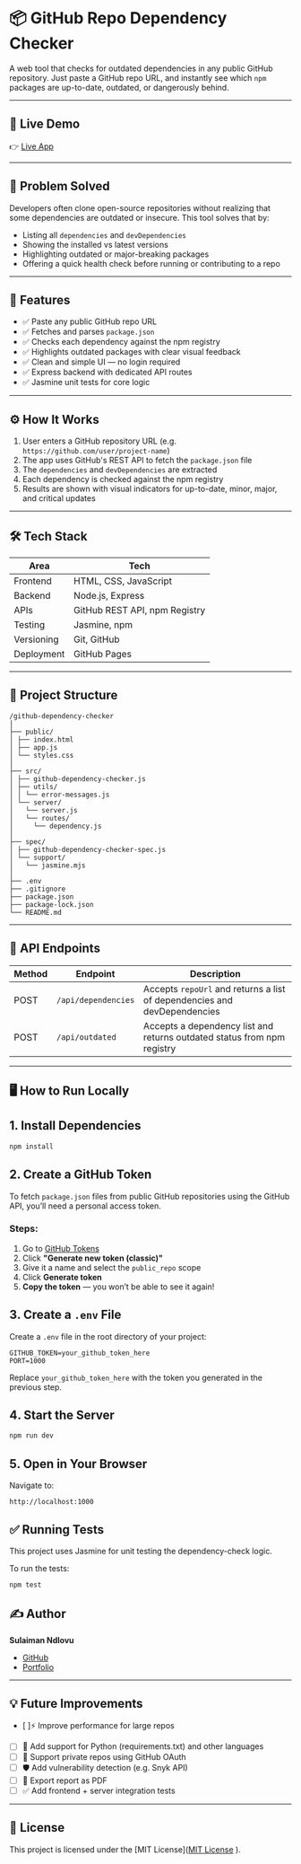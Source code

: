 # 📦 GitHub Repo Dependency Checker

A web tool that checks for outdated dependencies in any public GitHub repository. Just paste a GitHub repo URL, and instantly see which `npm` packages are up-to-date, outdated, or dangerously behind.

---

## 🚀 Live Demo

👉 [Live App](https://your-deployed-app-link.com) <!-- Replace with actual link when deployed -->

---

## 🧠 Problem Solved

Developers often clone open-source repositories without realizing that some dependencies are outdated or insecure. This tool solves that by:

- Listing all `dependencies` and `devDependencies`
- Showing the installed vs latest versions
- Highlighting outdated or major-breaking packages
- Offering a quick health check before running or contributing to a repo

---

## 🔧 Features

- ✅ Paste any public GitHub repo URL
- ✅ Fetches and parses `package.json`
- ✅ Checks each dependency against the npm registry
- ✅ Highlights outdated packages with clear visual feedback
- ✅ Clean and simple UI — no login required
- ✅ Express backend with dedicated API routes
- ✅ Jasmine unit tests for core logic

---

## ⚙️ How It Works

1. User enters a GitHub repository URL (e.g. `https://github.com/user/project-name`)
2. The app uses GitHub's REST API to fetch the `package.json` file
3. The `dependencies` and `devDependencies` are extracted
4. Each dependency is checked against the npm registry
5. Results are shown with visual indicators for up-to-date, minor, major, and critical updates

---

## 🛠 Tech Stack

| Area       | Tech                          |
| ---------- | ----------------------------- |
| Frontend   | HTML, CSS, JavaScript         |
| Backend    | Node.js, Express              |
| APIs       | GitHub REST API, npm Registry |
| Testing    | Jasmine, npm                  |
| Versioning | Git, GitHub                   |
| Deployment | GitHub Pages                  |

---

## 📁 Project Structure

```
/github-dependency-checker
│
├── public/
│ ├── index.html
│ ├── app.js
│ └── styles.css
│
├── src/
│ ├── github-dependency-checker.js
│ ├── utils/
│ │ └── error-messages.js
│ └── server/
│   └── server.js
│   └── routes/
│     └── dependency.js
│
├── spec/
│ ├── github-dependency-checker-spec.js
│ └── support/
│   └── jasmine.mjs
│
├── .env
├── .gitignore
├── package.json
├── package-lock.json
└── README.md

```

---

## 🧪 API Endpoints

| Method | Endpoint            | Description                                                              |
| ------ | ------------------- | ------------------------------------------------------------------------ |
| POST   | `/api/dependencies` | Accepts `repoUrl` and returns a list of dependencies and devDependencies |
| POST   | `/api/outdated`     | Accepts a dependency list and returns outdated status from npm registry  |

---

## 🖥️ How to Run Locally

## 1️. Install Dependencies

```bash
npm install
```

## 2️. Create a GitHub Token

To fetch `package.json` files from public GitHub repositories using the GitHub API, you’ll need a personal access token.

### Steps:

1. Go to [GitHub Tokens](https://github.com/settings/tokens)
2. Click **"Generate new token (classic)"**
3. Give it a name and select the `public_repo` scope
4. Click **Generate token**
5. **Copy the token** — you won’t be able to see it again!

## 3️. Create a `.env` File

Create a `.env` file in the root directory of your project:

```env
GITHUB_TOKEN=your_github_token_here
PORT=1000
```

Replace `your_github_token_here` with the token you generated in the previous step.

## 4️. Start the Server

```bash
npm run dev
```

## 5️. Open in Your Browser

Navigate to:

```
http://localhost:1000
```

## ✅ Running Tests

This project uses Jasmine for unit testing the dependency-check logic.

To run the tests:

```bash
npm test
```

## ✍️ Author

**Sulaiman Ndlovu**

- [GitHub](https://github.com/sulaiman001221)
- [Portfolio](https://sulaiman001221.github.io/portfolio/)

---

## 💡 Future Improvements

- [ ]⚡ Improve performance for large repos
- [ ] 🧠 Add support for Python (requirements.txt) and other languages
- [ ] 🔐 Support private repos using GitHub OAuth
- [ ] 🛡️ Add vulnerability detection (e.g. Snyk API)
- [ ] 📄 Export report as PDF
- [ ] ✅ Add frontend + server integration tests

---

## 📜 License

This project is licensed under the [MIT License]([MIT License](https://github.com/sulaiman001221/github-dependency-checker/blob/main/LICENSE)
).
